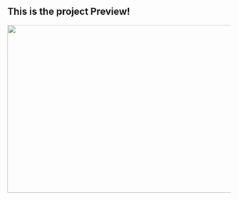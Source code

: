 ## This is the project Preview!



<img src="https://user-images.githubusercontent.com/23304648/176538397-68ee15dd-bdee-408c-87ef-1f314c864910.PNG" width="820" height="380" />

